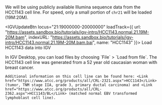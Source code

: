 <script>
import Link from "$components/Link.svelte";
import Alert from "$components/Alert.svelte";
import IGVUpdateBtn from "$components/IGVUpdateBtn.svelte";
</script>

We will be using publicly available Illumina sequence data from the HCC1143 cell line. For speed, only a small portion of `chr21` will be loaded (19M:20M).

<IGVUpdateBtn
	locus="21:19000000-20000000"
	loadTrack={{
		url: "https://assets.sandbox.bio/tutorials/igv-intro/HCC1143.normal.21.19M-20M.bam",
		indexURL: "https://assets.sandbox.bio/tutorials/igv-intro/HCC1143.normal.21.19M-20M.bam.bai",
		name: "HCC1143"
	}}>
	Load HCC1143 data into IGV
</IGVUpdateBtn>

<Alert color="primary">
	In IGV Desktop, you can load files by choosing `File` > `Load from file`.
</Alert>

<Alert>
	The HCC1143 cell line was generated from a 52 year old caucasian woman with breast cancer.
	
	Additional information on this cell line can be found here: <Link href="https://www.atcc.org/products/all/CRL-2321.aspx">HCC1143</Link> (tumor, TNM stage IIA, grade 3, primary ductal carcinoma) and <Link href="https://www.atcc.org/products/all/CRL-2362.aspx">HCC1143/BL</Link> (matched normal EBV transformed lymphoblast cell line).
</Alert>
